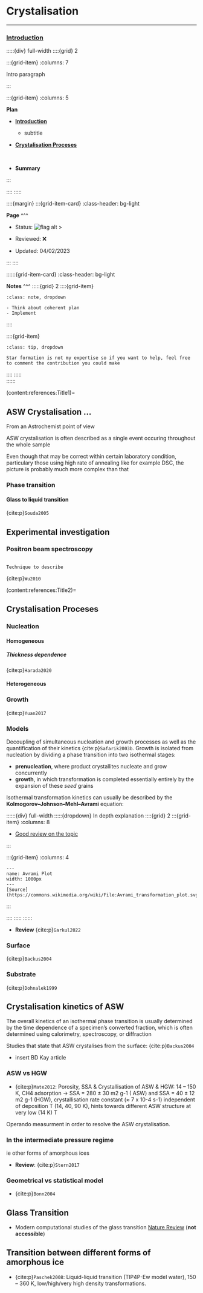 # Crystalisation

***

<h3> <strong> <u>  Introduction </u></strong> </h3>

:::::{div} full-width
::::{grid} 2

:::{grid-item}
:columns: 7

Intro paragraph

:::

:::{grid-item}
:columns: 5

**Plan**

- [**Introduction**](content:references:Title1) 
    - subtitle
    
- [**Crystalisation Proceses**](content:references:Title2)  

<br>

- **Summary**

:::

::::
:::::

::::{margin}
:::{grid-item-card}
:class-header: bg-light

**Page**
^^^

- Status: ![flag alt >](../../Docs/Svg_icons/Under_construction.svg)
  
- Reviewed: &#x274C;
       
- Updated: 04/02/2023
   
:::
::::



::::::{grid-item-card}
:class-header: bg-light

**Notes**
^^^
:::::{grid} 2
::::{grid-item}

```{admonition} To Do
:class: note, dropdown

- Think about coherent plan
- Implement

```

::::

::::{grid-item}

```{admonition} Colaboration
:class: tip, dropdown

Star formation is not my expertise so if you want to help, feel free to comment the contribution you could make

```
::::
:::::  
::::::

(content:references:Title1)=
## ASW Crystalisation ...

<p class="emphase2">From an Astrochemist point of view</p>


<p class="emphase">ASW crystalisation is often described as a single event occuring throughout the whole sample</p>

Even though that may be correct within certain laboratory condition, particulary those using high rate of annealing like for example DSC, the picture is probably much more complex than that 


### Phase transition

#### Glass to liquid transition

{cite:p}`Souda2005`


## Experimental investigation

### Positron beam spectroscopy

```{note}

Technique to describe

```

{cite:p}`Wu2010`



(content:references:Title2)=
## Crystalisation Proceses

### Nucleation

#### Homogeneous

##### Thickness dependence

{cite:p}`Harada2020`


#### Heterogeneous


### Growth


{cite:p}`Yuan2017`

### Models 



Decoupling of simultaneous nucleation and growth processes as well as the quantification of their kinetics {cite:p}`Safarik2003b`. Growth is isolated from nucleation by dividing a phase transition into two isothermal stages:
- <strong>prenucleation</strong>, where product crystallites nucleate and grow concurrently 
- <strong>growth</strong>, in which transformation is completed essentially entirely by the expansion of these *seed* grains


Isothermal transformation kinetics can usually be described by the <strong>Kolmogorov–Johnson–Mehl–Avrami</strong> equation:




::::::{div} full-width
:::::{dropdown} In depth explanation
::::{grid} 2
:::{grid-item}
:columns: 8

- [Good review on the topic](https://www.researchgate.net/publication/333507130_The_Johnson-Mehl-Avrami-Kolmogorov_model_A_brief_review)

:::

:::{grid-item}
:columns: 4

```{figure} Docs/Avrami_transformation_plot.svg
---
name: Avrami Plot
width: 1000px
---
[Source](https://commons.wikimedia.org/wiki/File:Avrami_transformation_plot.svg)
```


:::

::::
:::::
::::::


- **Review** {cite:p}`Garkul2022`

### Surface

{cite:p}`Backus2004`

### Substrate

{cite:p}`Dohnalek1999`

## Crystalisation kinetics of ASW 

<p class="emphase">The overall kinetics of an isothermal phase transition is usually determined by the time dependence of a specimen’s converted  fraction,  which  is  often determined using calorimetry, spectroscopy, or diffraction</p>



Studies that state that ASW crystalises from the surface:
{cite:p}`Backus2004`
- insert BD Kay article




### ASW vs HGW

- {cite:p}`Mate2012`: Porosity, SSA & Crystallisation of ASW & HGW: 14 – 150 K, CH4 adsorption -> SSA = 280 ± 30 m2 g-1 ( ASW) and SSA = 40 ± 12 m2 g-1 (HGW), crystallisation rate constant (≈ 7 x 10-4 s-1) independent of deposition T (14, 40, 90 K), hints towards different ASW structure at very low (14 K) T




Operando measurment in order to resolve the ASW crystalisation. 

### In the intermediate pressure regime

ie other forms of amorphous ices

- **Review**: {cite:p}`Stern2017`


### Geometrical vs statistical model

- {cite:p}`Bonn2004`


## Glass Transition

- Modern computational studies of the glass transition [Nature Review](https://www.nature.com/articles/s42254-022-00548-x) (**not accessible**)







## Transition between different forms of amorphous ice

- {cite:p}`Paschek2008`: Liquid-liquid transition (TIP4P-Ew model water), 150 – 360 K, low/high/very high density transformations.